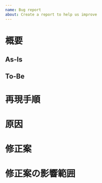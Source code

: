 ```yaml
---
name: Bug report
about: Create a report to help us improve
---
```


# 概要

## As-Is

## To-Be

# 再現手順

# 原因

# 修正案

# 修正案の影響範囲
